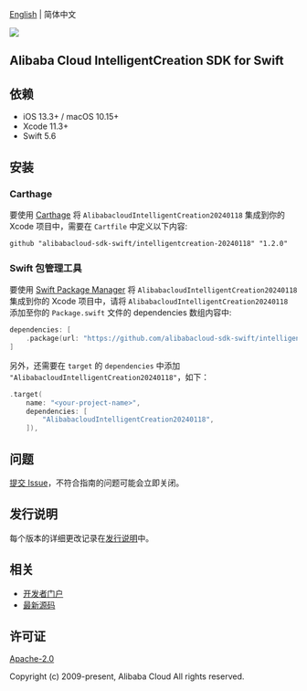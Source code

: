 [English](README.md) | 简体中文

![](https://aliyunsdk-pages.alicdn.com/icons/AlibabaCloud.svg)

## Alibaba Cloud IntelligentCreation SDK for Swift

## 依赖

- iOS 13.3+ / macOS 10.15+
- Xcode 11.3+
- Swift 5.6

## 安装

### Carthage

要使用 [Carthage](https://github.com/Carthage/Carthage) 将 `AlibabacloudIntelligentCreation20240118` 集成到你的 Xcode 项目中，需要在 `Cartfile` 中定义以下内容:

```ogdl
github "alibabacloud-sdk-swift/intelligentcreation-20240118" "1.2.0"
```

### Swift 包管理工具

要使用 [Swift Package Manager](https://swift.org/package-manager/) 将 `AlibabacloudIntelligentCreation20240118` 集成到你的 Xcode 项目中，请将 `AlibabacloudIntelligentCreation20240118` 添加至你的 `Package.swift` 文件的 dependencies 数组内容中:

```swift
dependencies: [
    .package(url: "https://github.com/alibabacloud-sdk-swift/intelligentcreation-20240118.git", from: "1.2.0")
]
```

另外，还需要在 `target` 的 `dependencies` 中添加 `"AlibabacloudIntelligentCreation20240118"`，如下：

```swift
.target(
    name: "<your-project-name>",
    dependencies: [
        "AlibabacloudIntelligentCreation20240118",
    ]),
```

## 问题

[提交 Issue](https://github.com/alibabacloud-sdk-swift/intelligentcreation-20240118/issues/new)，不符合指南的问题可能会立即关闭。

## 发行说明

每个版本的详细更改记录在[发行说明](./ChangeLog.txt)中。

## 相关

* [开发者门户](https://next.api.aliyun.com/home)
* [最新源码](https://github.com/alibabacloud-sdk-swift/intelligentcreation-20240118)

## 许可证

[Apache-2.0](http://www.apache.org/licenses/LICENSE-2.0)

Copyright (c) 2009-present, Alibaba Cloud All rights reserved.
